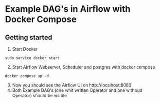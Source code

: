 # Example DAG's in Airflow with Docker Compose

## Getting started
1. Start Docker
```
sudo service docker start
```
2. Start Airflow Webserver, Scheduler and postgres with docker compose
```
docker compose up -d
```
3. Now you should see the Airflow UI on http://localhost:8080
4. Both Example DAG's (one whit written Operator and one withoud Operator) should be visible
